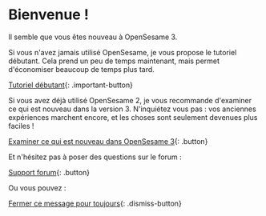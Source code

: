 # Bienvenue !

Il semble que vous êtes nouveau à OpenSesame 3.

Si vous n'avez jamais utilisé OpenSesame, je vous propose le tutoriel débutant. Cela prend un peu de temps maintenant, mais permet d'économiser beaucoup de temps plus tard.

[Tutoriel débutant](new:http://osdoc.cogsci.nl/3.1/tutorials/beginner){: .important-button}

Si vous avez déjà utilisé OpenSesame 2, je vous recommande d'examiner ce qui est nouveau dans la version 3. N'inquiétez vous pas : vos anciennes expériences marchent encore, et les choses sont seulement devenues plus faciles !


[Examiner ce qui est nouveau dans OpenSesame 3](new:http://osdoc.cogsci.nl/3.1/important-changes-3/){: .button}

Et n'hésitez pas à poser des questions sur le forum :

[Support forum](new:http://forum.cogsci.nl/){: .button}

Ou vous pouvez :

[Fermer ce message pour toujours](opensesame://event.os3n_dismiss_startup){: .dismiss-button}
